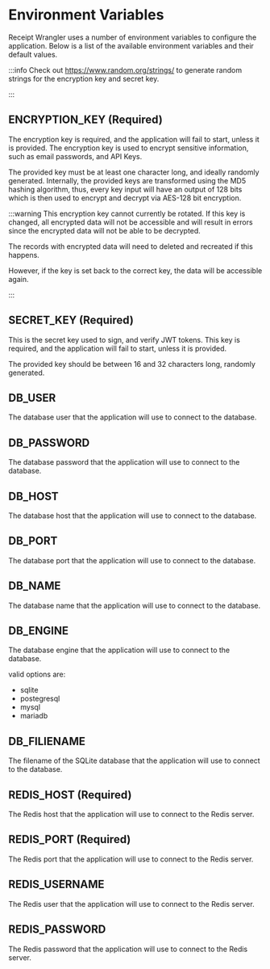 # Environment Variables

Receipt Wrangler uses a number of environment variables to configure the application. Below is a list of the available
environment variables and their default values.

:::info
Check out https://www.random.org/strings/ to generate random strings for the encryption key and secret key.

:::

## ENCRYPTION_KEY (Required)

The encryption key is required, and the application will fail to start, unless it is provided. The encryption key is
used to encrypt sensitive information, such as email passwords, and API Keys.

The provided key must be at least one character long, and ideally randomly generated. Internally, the provided keys are
transformed using the MD5
hashing algorithm, thus, every key input will have an output of 128 bits which is then used to encrypt and decrypt via
AES-128 bit encryption.

:::warning
This encryption key cannot currently be rotated. If this key is changed, all encrypted data will not be accessible and
will result
in errors since the encrypted data will not be able to be decrypted.

The records with encrypted data will need to deleted and recreated if this happens.

However, if the key is set back to the correct key, the data will be accessible again.

:::

## SECRET_KEY (Required)

This is the secret key used to sign, and verify JWT tokens. This key is required, and the application will fail to
start, unless it is provided.

The provided key should be between 16 and 32 characters long, randomly generated.

## DB_USER

The database user that the application will use to connect to the database.

## DB_PASSWORD

The database password that the application will use to connect to the database.

## DB_HOST

The database host that the application will use to connect to the database.

## DB_PORT

The database port that the application will use to connect to the database.

## DB_NAME

The database name that the application will use to connect to the database.

## DB_ENGINE

The database engine that the application will use to connect to the database.

valid options are:

* sqlite
* postegresql
* mysql
* mariadb

## DB_FILIENAME

The filename of the SQLite database that the application will use to connect to the database.

## REDIS_HOST (Required)

The Redis host that the application will use to connect to the Redis server.

## REDIS_PORT (Required)

The Redis port that the application will use to connect to the Redis server.

## REDIS_USERNAME

The Redis user that the application will use to connect to the Redis server.

## REDIS_PASSWORD

The Redis password that the application will use to connect to the Redis server.
